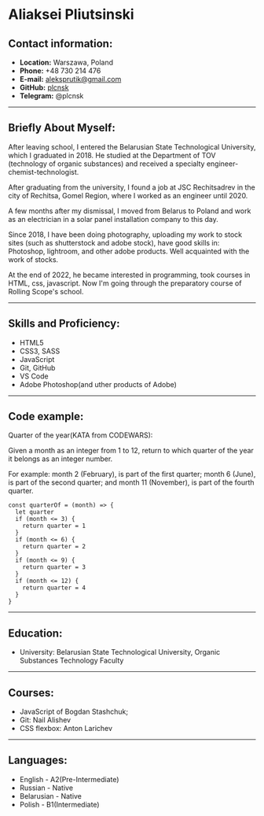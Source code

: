 # Aliaksei Pliutsinski
## Contact information:
- **Location:** Warszawa, Poland
- **Phone:** +48 730 214 476
- **E-mail:** aleksprutik@gmail.com
- **GitHub:** [plcnsk](https://github.com/plcnsk)
- **Telegram:** @plcnsk
---
## Briefly About Myself:
After leaving school, I entered the Belarusian State Technological University, which I graduated in 2018. He studied at the Department of TOV (technology of organic substances) and received a specialty engineer-chemist-technologist.

After graduating from the university, I found a job at JSC Rechitsadrev in the city of Rechitsa, Gomel Region, where I worked as an engineer until 2020.

A few months after my dismissal, I moved from Belarus to Poland and work as an electrician in a solar panel installation company to this day.

Since 2018, I have been doing photography, uploading my work to stock sites (such as shutterstock and adobe stock), have good skills in: Photoshop, lightroom, and other adobe products. Well acquainted with the work of stocks.

At the end of 2022, he became interested in programming, took courses in HTML, css, javascript. Now I'm going through the preparatory course of Rolling Scope's school.

---
## Skills and Proficiency:
- HTML5
- CSS3, SASS
- JavaScript
- Git, GitHub
- VS Code
- Adobe Photoshop(and uther products of Adobe)

---
## Code example:
Quarter of the year(KATA from CODEWARS):

Given a month as an integer from 1 to 12, return to which quarter of the year it belongs as an integer number.

For example: month 2 (February), is part of the first quarter; month 6 (June), is part of the second quarter; and month 11 (November), is part of the fourth quarter.
```
const quarterOf = (month) => {
  let quarter
  if (month <= 3) {
    return quarter = 1
  }
  if (month <= 6) {
    return quarter = 2
  }
  if (month <= 9) {
    return quarter = 3
  }
  if (month <= 12) {
    return quarter = 4
  }
}
```
---
## Education:
- University: Belarusian State Technological University, Organic Substances Technology Faculty

---
## Courses:
- JavaScript of Bogdan Stashchuk;
- Git: Nail Alishev
- CSS flexbox: Anton Larichev

---
## Languages:
- English - A2(Pre-Intermediate)
- Russian - Native
- Belarusian - Native
- Polish - B1(Intermediate)